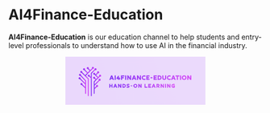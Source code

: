 # AI4Finance-Education
**AI4Finance-Education** is our education channel to help students and entry-level professionals to understand how to use AI in the financial industry. 

<div align="center">
<img align="center" src=figs/AI4Finance-Education.png width="55%"/>
</div>
